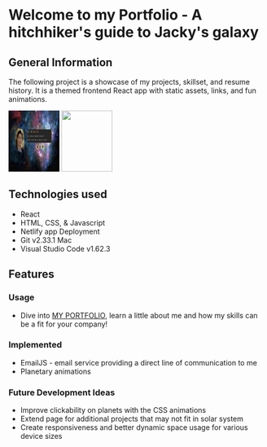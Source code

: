 # Welcome to my Portfolio - A hitchhiker's guide to Jacky's galaxy

## General Information
The following project is a showcase of my projects, skillset, and resume history. It is a themed frontend React app with static assets, links, and fun animations. 

<img src="/src/assets/images/homepage.jpg" width=100px height=120px overflow="hidden"> <img  src="/src/assets/images/projectpage.jpg" width=100px height=120px overflow="hidden"> 

## Technologies used
* React
* HTML, CSS, & Javascript
* Netlify app Deployment
* Git v2.33.1 Mac
* Visual Studio Code v1.62.3

## Features
### Usage
* Dive into [MY PORTFOLIO](https://jackytam.netlify.app/), learn a little about me and how my skills can be a fit for your company!

### Implemented
* EmailJS - email service providing a direct line of communication to me
* Planetary animations

### Future Development Ideas
* Improve clickability on planets with the CSS animations
* Extend page for additional projects that may not fit in solar system
* Create responsiveness and better dynamic space usage for various device sizes


